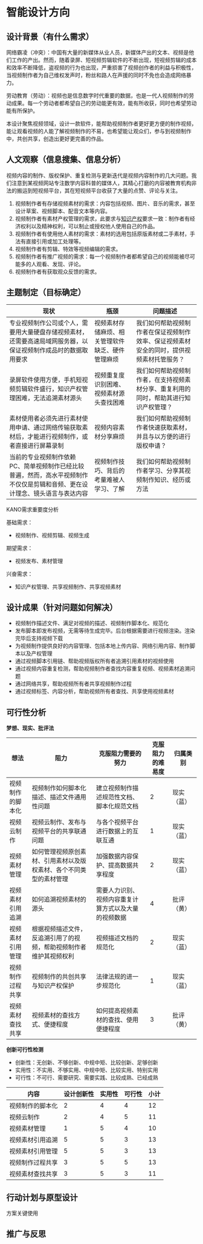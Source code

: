 # 智能设计方向

## 设计背景（有什么需求）

网络霸凌（冲突）：中国有大量的新媒体从业人员，新媒体产出的文本、视频是他们工作的产出。然而，随着录屏、短视频剪辑软件的不断出现，短视频剪辑的成本和效率不断降低，盗视频的行为也出现，严重损害了视频创作者的利益与积极性，当视频制作者为自己维权发声时，粉丝和路人在声援的同时不免也会造成网络暴力。

劳动教育（劳动）：视频也是信息数字时代重要的数据，也是一代人视频制作的劳动成果。每一个劳动者都希望自己的劳动能更有效，能有所收获，同时也希望劳动能有所保护。

本设计聚焦视频领域，设计一款软件，能帮助视频制作者更好更方便的制作视频，能让观看视频的人能了解视频制作的不易，也希望能让观众们，参与到视频制作中，共创共享，创造出更好更完善的作品。

## 人文观察（信息搜集、信息分析）

视频内容的制作、版权保护、重复检测与更新迭代是视频内容制作的几大问题。我们注意到某视频网站专注数学内容科普的媒体人，其精心打磨的内容被教育机构非法的搬运到短视频平台，其在短视频平台收获了大量的点赞、评论与关注。

1. 视频制作者有存储视频素材的需求：内容包括视频、图片、音乐的需求，甚至设计草案、视频脚本、配音文本等内容。
2. 视频制作者有素材产权管理的需求，此要求与[知识产权](wipo.int/copyright/zh/)要求一致：制作者有经济权利以及精神权利，可以制止或授权他人使用自己的作品。
3. 视频制作者有使用他人素材的需求：素材的选用包括原版素材或二手素材，手法有直接引用或加工处理等。
4. 视频制作者有剪辑、特效等视频编辑的需求。
5. 视频制作者有推广视频的需求：每一个视频制作者都希望自己的视频能被尽可能多的人观看、发现、评论。
6. 视频制作者有获取观众反馈的需求。



## 主题制定（目标确定）

| 现状                                                         | 瓶颈                                             | 问题描述                                                     |
| ------------------------------------------------------------ | ------------------------------------------------ | ------------------------------------------------------------ |
| 专业视频制作公司或个人，需要用大量硬盘存储视频素材，还需要高速局域网服务器，以保证视频制作成品时的数据取用要求 | 视频素材存储麻烦、相关管理软件缺乏、硬件管理麻烦 | 我们如何帮助视频制作者在保证视频制作效率、保证视频素材安全的同时，提供视频素材托管服务？ |
| 录屏软件使用方便，手机短视频剪辑软件盛行，知识产权管理困难，无法追溯素材源头 | 视频重复度识别困难、视频素材源头查找困难         | 我们如何帮助视频制作者，在支持视频素材分享、重复利用的同时，帮助其进行知识产权管理？ |
| 素材使用者必须先进行素材使用申请、通过网络传输获取素材后，才能进行视频制作，或者直接进行屏幕录制 | 视频内容素材分享麻烦                             | 我们如何帮助视频制作者快速获取素材，并且与以方便的进行版权申请？ |
| 当前的专业视频制作依赖PC、简单视频制作已经比较普遍，然而，高水平视频制作不仅仅是剪辑和音频、更在设计理念、镜头语言与表达内容 | 视频制作技巧、背后的考量难被人学习、了解         | 我们如何帮助视频制作者学习、分享其视频制作知识、经历或方法   |



KANO需求重要度分析

基础需求：

- 视频制作、视频剪辑、视频生成

期望需求：

- 视频发布、素材管理

兴奋需求：

- 知识产权管理、共享视频制作、共享视频素材



## 设计成果（针对问题如何解决）

- 视频制作描述文件、满足对视频的描述、视频制作脚本化、规范化
- 发布脚本即发布视频，无需等待生成完毕。后台根据需要进行视频渲染。渲染完毕后支持视频下载
- 为视频制作提供良好的内容管理、包括本地上传内容、网络引用内容、制作脚本以及产权管理
- 通过视频脚本引用链、帮助视频版权所有者追溯引用素材的视频使用
- 通过视频内容重复检测，帮助视频制作者查找内容重复视频、视频素材追溯问题
- 通过网络共享，帮助视频所有者共享视频制作过程
- 通过视频标签、内容分析，帮助视频所有者查找、共享使用视频素材



## 可行性分析

**梦想、现实、批评法**

| 想法             | 阻力                                                         | 克服阻力需要的努力                                   | 克服阻力的难易度 | 归属类别   |
| ---------------- | ------------------------------------------------------------ | ---------------------------------------------------- | ---------------- | ---------- |
| 视频制作的脚本化 | 视频制作如何脚本化描述、描述文件通用性问题                   | 建立视频制作描述规范性文档、脚本化规范文档           | 2                | 现实（蓝） |
| 视频云制作       | 视频云制作、发布与视频平台的共享联通问题                     | 与各个视频平台进行数据上的互联互通                   | 1                | 现实（蓝） |
| 视频素材管理     | 如何管理视频原创素材、引用素材以及版权素材、各个不同类型的素材管理 | 加强数据内容保护、提高数据共享程度                   | 2                | 现实（蓝） |
| 视频素材引用追溯 | 如何追溯视频素材的源头                                       | 需要人力识别、视频内容重复计算方式以及大量的视频数据 | 4                | 批评（黄） |
| 视频素材引用管理 | 根据视频描述文件，反追溯引用了的视频，帮助视频制作者维护其视频权利 | 视频描述文档的规范化                                 | 2                | 现实（蓝） |
| 视频制作过程共享 | 视频制作的共创共享与知识产权保护                             | 法律法规的进一步规范化                               | 1                | 现实（蓝） |
| 视频素材查找共享 | 视频素材的查找方式、便捷程度                                 | 如何提高视频素材的查找、使用便捷程度                 | 3                | 批评（黄） |

**创新可行性检测**

- 创新性：无创新、不够创新、中规中矩、比较创新、足够创新
- 实用性：不实用、不够实用、中规中矩、比较实用、特别实用
- 可行性：不可行、需要研究、需要实践、比较成熟、已经成熟

| 内容             | 设计创新性 | 实用性 | 可行性 | 小计 |
| ---------------- | ---------- | ------ | ------ | ---- |
| 视频制作的脚本化 | 2          | 4      | 4      | 12   |
| 视频云制作       | 2          | 4      | 5      | 11   |
| 视频素材管理     | 1          | 5      | 4      | 10   |
| 视频素材引用追溯 | 5          | 5      | 3      | 13   |
| 视频素材引用管理 | 5          | 5      | 3      | 13   |
| 视频制作过程共享 | 3          | 5      | 5      | 13   |
| 视频素材查找共享 | 3          | 5      | 3      | 11   |



## 行动计划与原型设计

方案关键使用



## 推广与反思